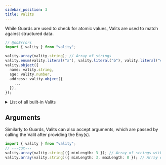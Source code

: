 ```yaml
---
sidebar_position: 3
title: Valits
---
```


While Guards are used to check for atomic values, Valits are used to match against structured data.

```ts twoslash
// @noErrors
import { vality } from "vality";

vality.array(vality.string); // Array of strings
vality.enum(vality.literal("a"), vality.literal("b"), vality.literal("c")); // Either "a", "b" or "c"
vality.object({
  name: vality.string,
  age: vality.number,
  address: vality.object({
    ...
  }),
});
```

<details>
  <summary>List of all built-in Valits</summary>
  <div>

Valits are slightly more complicated than Guards. They are defined in `vality.valits` as functions that accept Enys (don't worry, these will be explained on the next page) in a specific format (tuples accept `Eny[]`, objects accept `Record<string, Eny>` etc.). The `Valit<E extends Eny, O extends Record<string, any>>` type denotes is returned and describes a Valit with arguments `O`.

See [lib/valits.ts](https://github.com/jeengbe/vality/blob/master/src/lib/valits.ts#L8) for an up-to-date list of built-in Valits.

We know it's not cool simply referring to the source code, but it really is the best way of ensuring an updated list. But check it out, it really contains all you need to know!

  </div>
</details>

## Arguments

Similarly to Guards, Valits can also accept arguments, which are passed by calling the Valit after providing the Eny(s).

```ts twoslash
import { vality } from "vality";
// ---cut---
vality.array(vality.string)({ minLength: 3 }); // Array of strings with at least 3 elements
vality.array(vality.string)({ minLength: 3, maxLength: 8 }); // Array of strings with at least 3 and at most 8 elements
```
